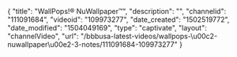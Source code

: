 {
    "title": "WallPops!&reg; NuWallpaper&trade;",
    "description": "",
    "channelid": "111091684",
    "videoid": "109973277",
    "date_created": "1502519772",
    "date_modified": "1504049169",
    "type": "captivate",
    "layout": "channelVideo",
    "url": "\/bbbusa-latest-videos\/wallpops-\u00c2-nuwallpaper\u00e2-3-notes\/111091684-109973277"
}